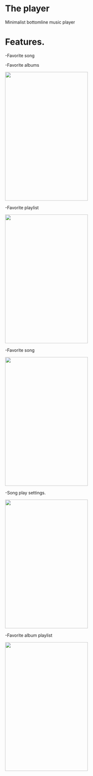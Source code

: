 # The player
Minimalist bottomline music player


# Features.










-Favorite song


-Favorite albums

<img src="https://user-images.githubusercontent.com/47230931/71779088-5afbd780-2fbd-11ea-90b0-0546119cf0cd.png" width="270" height="420" />


-Favorite playlist

<img src="https://user-images.githubusercontent.com/47230931/71783965-b5655a00-2ff6-11ea-88a7-3ea21889bb7b.png" width="270" height="420" />

-Favorite song

<img src="![device-2020-01-05-113926](https://user-images.githubusercontent.com/47230931/71784006-37ee1980-2ff7-11ea-82df-be1a6cbbe19b.png)" width="270" height="420" />


-Song play settings.

<img src="https://user-images.githubusercontent.com/47230931/71778553-2e918c80-2fb8-11ea-850f-504beb8fbef4.png" width="270" height="420" />

-Favorite album playlist

<img src="https://user-images.githubusercontent.com/47230931/71778555-32bdaa00-2fb8-11ea-924e-53ba528dd541.png" width="270" height="420" />





